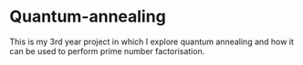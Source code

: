 # Quantum-annealing

This is my 3rd year project in which I explore quantum annealing and how it can be used to perform prime number factorisation.

